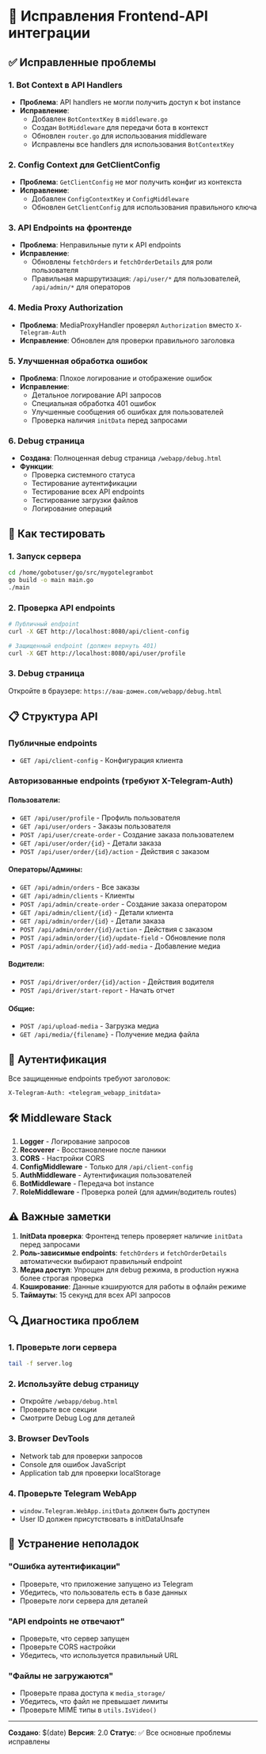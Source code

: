 # 🔧 Исправления Frontend-API интеграции

## ✅ Исправленные проблемы

### 1. **Bot Context в API Handlers**
- **Проблема**: API handlers не могли получить доступ к bot instance
- **Исправление**: 
  - Добавлен `BotContextKey` в `middleware.go`
  - Создан `BotMiddleware` для передачи бота в контекст
  - Обновлен `router.go` для использования middleware
  - Исправлены все handlers для использования `BotContextKey`

### 2. **Config Context для GetClientConfig**
- **Проблема**: `GetClientConfig` не мог получить конфиг из контекста
- **Исправление**:
  - Добавлен `ConfigContextKey` и `ConfigMiddleware`
  - Обновлен `GetClientConfig` для использования правильного ключа

### 3. **API Endpoints на фронтенде**
- **Проблема**: Неправильные пути к API endpoints
- **Исправление**:
  - Обновлены `fetchOrders` и `fetchOrderDetails` для роли пользователя
  - Правильная маршрутизация: `/api/user/*` для пользователей, `/api/admin/*` для операторов

### 4. **Media Proxy Authorization**
- **Проблема**: MediaProxyHandler проверял `Authorization` вместо `X-Telegram-Auth`
- **Исправление**: Обновлен для проверки правильного заголовка

### 5. **Улучшенная обработка ошибок**
- **Проблема**: Плохое логирование и отображение ошибок
- **Исправление**:
  - Детальное логирование API запросов
  - Специальная обработка 401 ошибок
  - Улучшенные сообщения об ошибках для пользователей
  - Проверка наличия `initData` перед запросами

### 6. **Debug страница**
- **Создана**: Полноценная debug страница `/webapp/debug.html`
- **Функции**: 
  - Проверка системного статуса
  - Тестирование аутентификации
  - Тестирование всех API endpoints
  - Тестирование загрузки файлов
  - Логирование операций

## 🚀 Как тестировать

### 1. Запуск сервера
```bash
cd /home/gobotuser/go/src/mygotelegrambot
go build -o main main.go
./main
```

### 2. Проверка API endpoints
```bash
# Публичный endpoint
curl -X GET http://localhost:8080/api/client-config

# Защищенный endpoint (должен вернуть 401)
curl -X GET http://localhost:8080/api/user/profile
```

### 3. Debug страница
Откройте в браузере: `https://ваш-домен.com/webapp/debug.html`

## 📋 Структура API

### Публичные endpoints
- `GET /api/client-config` - Конфигурация клиента

### Авторизованные endpoints (требуют X-Telegram-Auth)
#### Пользователи:
- `GET /api/user/profile` - Профиль пользователя
- `GET /api/user/orders` - Заказы пользователя
- `POST /api/user/create-order` - Создание заказа пользователем
- `GET /api/user/order/{id}` - Детали заказа
- `POST /api/user/order/{id}/action` - Действия с заказом

#### Операторы/Админы:
- `GET /api/admin/orders` - Все заказы
- `GET /api/admin/clients` - Клиенты
- `POST /api/admin/create-order` - Создание заказа оператором
- `GET /api/admin/client/{id}` - Детали клиента
- `GET /api/admin/order/{id}` - Детали заказа
- `POST /api/admin/order/{id}/action` - Действия с заказом
- `POST /api/admin/order/{id}/update-field` - Обновление поля
- `POST /api/admin/order/{id}/add-media` - Добавление медиа

#### Водители:
- `POST /api/driver/order/{id}/action` - Действия водителя
- `POST /api/driver/start-report` - Начать отчет

#### Общие:
- `POST /api/upload-media` - Загрузка медиа
- `GET /api/media/{filename}` - Получение медиа файла

## 🔐 Аутентификация

Все защищенные endpoints требуют заголовок:
```
X-Telegram-Auth: <telegram_webapp_initdata>
```

## 🛠️ Middleware Stack

1. **Logger** - Логирование запросов
2. **Recoverer** - Восстановление после паники
3. **CORS** - Настройки CORS
4. **ConfigMiddleware** - Только для `/api/client-config`
5. **AuthMiddleware** - Аутентификация пользователей
6. **BotMiddleware** - Передача bot instance
7. **RoleMiddleware** - Проверка ролей (для админ/водитель routes)

## ⚠️ Важные заметки

1. **InitData проверка**: Фронтенд теперь проверяет наличие `initData` перед запросами
2. **Роль-зависимые endpoints**: `fetchOrders` и `fetchOrderDetails` автоматически выбирают правильный endpoint
3. **Медиа доступ**: Упрощен для debug режима, в production нужна более строгая проверка
4. **Кэширование**: Данные кэшируются для работы в офлайн режиме
5. **Таймауты**: 15 секунд для всех API запросов

## 🔍 Диагностика проблем

### 1. Проверьте логи сервера
```bash
tail -f server.log
```

### 2. Используйте debug страницу
- Откройте `/webapp/debug.html`
- Проверьте все секции
- Смотрите Debug Log для деталей

### 3. Browser DevTools
- Network tab для проверки запросов
- Console для ошибок JavaScript
- Application tab для проверки localStorage

### 4. Проверьте Telegram WebApp
- `window.Telegram.WebApp.initData` должен быть доступен
- User ID должен присутствовать в initDataUnsafe

## 🚨 Устранение неполадок

### "Ошибка аутентификации"
- Проверьте, что приложение запущено из Telegram
- Убедитесь, что пользователь есть в базе данных
- Проверьте логи сервера для деталей

### "API endpoints не отвечают"
- Проверьте, что сервер запущен
- Проверьте CORS настройки
- Убедитесь, что используется правильный URL

### "Файлы не загружаются"
- Проверьте права доступа к `media_storage/`
- Убедитесь, что файл не превышает лимиты
- Проверьте MIME типы в `utils.IsVideo()`

---

**Создано**: $(date)
**Версия**: 2.0
**Статус**: ✅ Все основные проблемы исправлены 
